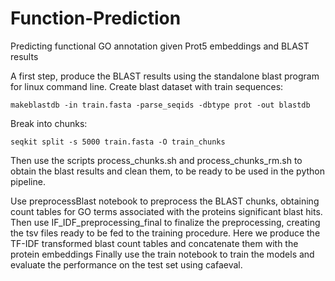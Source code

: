 # Function-Prediction
Predicting functional GO annotation given Prot5 embeddings and BLAST results

A first step, produce the BLAST results using the standalone blast program for linux command line. 
Create blast dataset with train sequences:

`makeblastdb -in train.fasta -parse_seqids -dbtype prot -out blastdb `

Break into chunks:

`seqkit split -s 5000 train.fasta -O train_chunks`

Then use the scripts process_chunks.sh and process_chunks_rm.sh to obtain the blast results and clean them, to be ready to be used in the python pipeline.

Use preprocessBlast notebook to preprocess the BLAST chunks, obtaining count tables for GO terms associated with the proteins significant blast hits. 
Then use IF_IDF_preprocessing_final to finalize the preprocessing, creating the tsv files ready to be fed to the training procedure. Here we produce the TF-IDF transformed blast count tables and concatenate them with 
the protein embeddings
Finally use the train notebook to train the models and evaluate the performance on the test set using cafaeval. 
